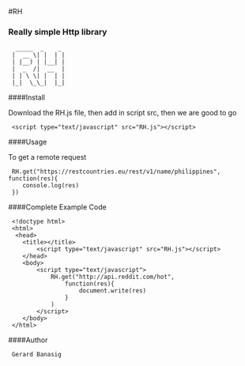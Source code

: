#RH
### Really simple Http library
      _____  _    _ 
     |  __ \| |  | |
     | |__) | |__| |
     |  _  /|  __  |
     | | \ \| |  | |
     |_|  \_\_|  |_|

####Install

   Download the RH.js file, then add in script src, then we are good to go

     <script type="text/javascript" src="RH.js"></script>

####Usage

   To get a remote request 

     RH.get("https://restcountries.eu/rest/v1/name/philippines", function(res){
    	console.log(res)
     })

####Complete Example Code

     <!doctype html>
	 <html>
	  <head>
	 	<title></title>
			<script type="text/javascript" src="RH.js"></script>
		</head>
		<body>
			<script type="text/javascript">
				RH.get("http://api.reddit.com/hot",
					function(res){
						document.write(res)
					}
				)
			</script>
		</body>
	 </html>

####Author

     Gerard Banasig